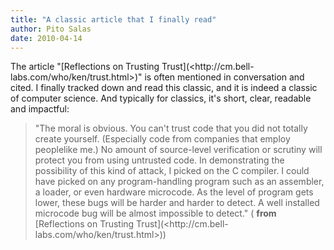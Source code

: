 ```yaml
---
title: "A classic article that I finally read"
author: Pito Salas
date: 2010-04-14
---
```




The article "[Reflections on Trusting Trust](<http://cm.bell-
labs.com/who/ken/trust.html>)" is often mentioned in conversation and cited. I
finally tracked down and read this classic, and it is indeed a classic of
computer science. And typically for classics, it's short, clear, readable and
impactful:

> "The moral is obvious. You can't trust code that you did not totally create
> yourself. (Especially code from companies that employ peoplelike me.) No
> amount of source-level verification or scrutiny will protect you from using
> untrusted code. In demonstrating the possibility of this kind of attack, I
> picked on the C compiler. I could have picked on any program-handling
> program such as an assembler, a loader, or even hardware microcode. As the
> level of program gets lower, these bugs will be harder and harder to detect.
> A well installed microcode bug will be almost impossible to detect." (
> **from** [Reflections on Trusting Trust](<http://cm.bell-
> labs.com/who/ken/trust.html>))


